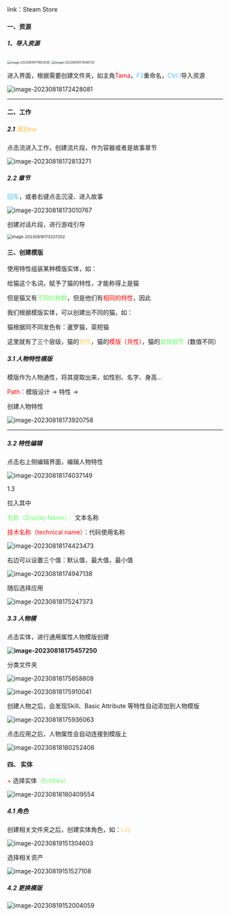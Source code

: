 link：Steam Store

#### 一、资源

##### 1、导入资源

<img src="assets/image-20230818171603530.png" alt="image-20230818171603530" style="zoom:50%;" />

<img src="assets/image-20230818171846733.png" alt="image-20230818171846733" style="zoom:50%;" />

进入界面，根据需要创建文件夹，如主角<font color="red">Tama</font>，<font color=#4db8ff>F2</font>重命名，<font color=#4db8ff>Ctrl I</font>导入资源

<img src="assets/image-20230818172428081.png" alt="image-20230818172428081"  />

------

#### 二、工作

##### 2.1 <font color=#FFCE70>流 flow</font>

点击流进入工作，创建流片段，作为容器或者是故事章节

<img src="assets/image-20230818172813271.png" alt="image-20230818172813271"  />

##### 2.2 章节

<font color=#4db8ff>回车</font>，或者右键点击沉浸、进入故事

![image-20230818173010767](assets/image-20230818173010767.png)

创建对话片段，进行游戏引导 

<img src="assets/image-20230818173237202.png" alt="image-20230818173237202" style="zoom:67%;" />

#### 三、创建模版

使用特性组装某种模版实体，如：

给猫这个名词，赋予了猫的特性，才能称得上是猫

但是猫又有<font color=#66ff66>不同的种群</font>，但是他们有<font color="red">相同的特性</font>，因此

我们根据模版实体，可以创建出不同的猫，如：

猫根据同不同发色有：暹罗猫，英短猫

这里就有了三个层级，猫的<font color=#FFCE70>特性</font>，猫的<font color="red">模版（共性）</font>，猫的<font color=#66ff66>具体细节</font>（数值不同）



##### 3.1 人物特性模版

模版作为人物通性，将其提取出来，如性别、名字、身高...

<font color="red">Path：</font>模版设计 -> 特性 ->

创建人物特性 

![image-20230818173920758](assets/image-20230818173920758.png)

------

 

##### 3.2 特性编辑

点击右上侧编辑界面，编辑人物特性

![image-20230818174037149](assets/image-20230818174037149.png)



1.3 

拉入其中

<font color=#66ff66>名称（Display Name）：</font> 文本名称

<font color="red">技术名称（technical name）</font>：代码使用名称

![image-20230818174423473](assets/image-20230818174423473.png)

右边可以设置三个值：默认值，最大值，最小值

![image-20230818174947138](assets/image-20230818174947138.png)

随后选择应用

![image-20230818175247373](assets/image-20230818175247373.png)

##### 3.3 人物模

点击实体，进行通用属性人物模版创建

**![image-20230818175457250](assets/image-20230818175457250.png)**

分类文件夹

![image-20230818175858808](assets/image-20230818175858808.png)

![image-20230818175910041](assets/image-20230818175910041.png)

创建人物之后，会发现Skill、Basic Attribute 等特性自动添加到人物模版

![image-20230818175936063](assets/image-20230818175936063.png)

点击应用之后，人物属性会自动连接到模版上

![image-20230818180252408](assets/image-20230818180252408.png)

#### 四、 实体

<font color="red">+</font> 选择实体<font color=#66ff66>（Entities）</font>

![image-20230818180409554](assets/image-20230818180409554.png)

##### 4.1 角色

创建相关文件夹之后，创建实体角色，如：<font color=#FFCE70>Lily</font>

![image-20230819151304603](assets/image-20230819151304603.png)

选择相关资产

![image-20230819151527108](assets/image-20230819151527108.png)

##### 4.2 更换模版

![image-20230819152004059](assets/image-20230819152004059.png)